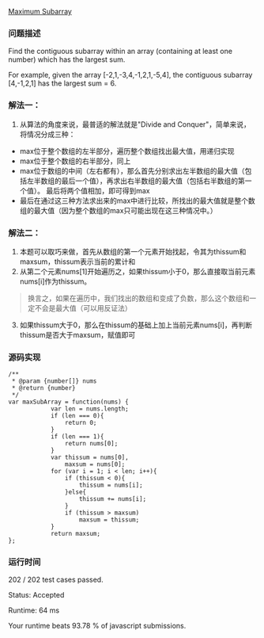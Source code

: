 [Maximum Subarray](https://leetcode.com/problems/maximum-subarray/description/)
### 问题描述
Find the contiguous subarray within an array (containing at least one number) which has the largest sum.

For example, given the array [-2,1,-3,4,-1,2,1,-5,4],
the contiguous subarray [4,-1,2,1] has the largest sum = 6.

### 解法一：
1. 从算法的角度来说，最普适的解法就是"Divide and Conquer"，简单来说，将情况分成三种：
- max位于整个数组的左半部分，遍历整个数组找出最大值，用递归实现
- max位于整个数组的右半部分，同上
- max位于数组的中间（左右都有），那么首先分别求出左半数组的最大值（包括左半数组的最后一个值），再求出右半数组的最大值（包括右半数组的第一个值）。
最后将两个值相加，即可得到max
- 最后在通过这三种方法求出来的max中进行比较，所找出的最大值就是整个数组的最大值（因为整个数组的max只可能出现在这三种情况中。）

### 解法二：
1. 本题可以取巧来做，首先从数组的第一个元素开始找起，令其为thissum和maxsum，thissum表示当前的累计和
2. 从第二个元素nums[1]开始遍历之，如果thissum小于0，那么直接取当前元素nums[i]作为thissum。
> 换言之，如果在遍历中，我们找出的数组和变成了负数，那么这个数组和一定不会是最大值（可以用反证法）
3. 如果thissum大于0，那么在thissum的基础上加上当前元素nums[i]，再判断thissum是否大于maxsum，赋值即可

### 源码实现
```
/**
 * @param {number[]} nums
 * @return {number}
 */
var maxSubArray = function(nums) {
            var len = nums.length;
            if (len === 0){
                return 0;
            }
            if (len === 1){
                return nums[0];
            }
            var thissum = nums[0],
                maxsum = nums[0];
            for (var i = 1; i < len; i++){
                if (thissum < 0){
                    thissum = nums[i];
                }else{
                    thissum += nums[i];
                }
                if (thissum > maxsum)
                    maxsum = thissum;
            }
            return maxsum;
};
```
### 运行时间

202 / 202 test cases passed.

Status: Accepted

Runtime: 64 ms

Your runtime beats 93.78 % of javascript submissions.
